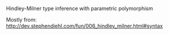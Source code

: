 Hindley-Milner type inference with parametric polymorphism

Mostly from:
http://dev.stephendiehl.com/fun/006_hindley_milner.html#syntax
